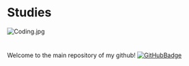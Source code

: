 # Studies
![Coding.jpg](https://s3.amazonaws.com/media.skillcrush.com/skillcrush/wp-content/uploads/2018/02/how-developers-learned-to-code.jpg)
#
Welcome to the main repository of my github! [![GitHubBadge](https://img.shields.io/badge/GitHub.io-Neztle-bfe2ff?style=flat-square)](https://gist.github.com/Neztle)
